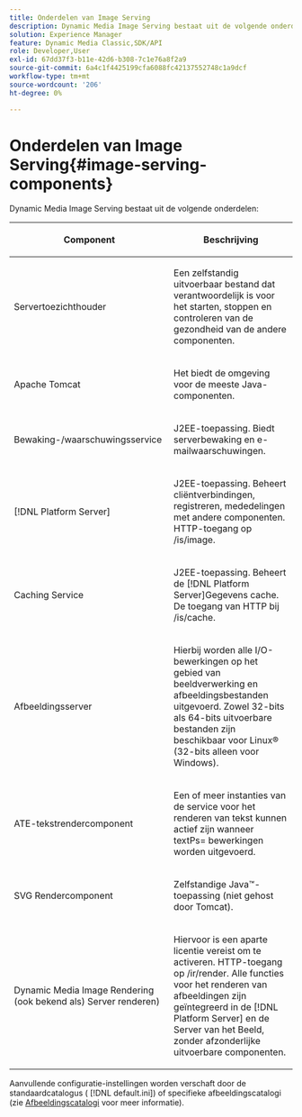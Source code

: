 ```yaml
---
title: Onderdelen van Image Serving
description: Dynamic Media Image Serving bestaat uit de volgende onderdelen.
solution: Experience Manager
feature: Dynamic Media Classic,SDK/API
role: Developer,User
exl-id: 67dd37f3-b11e-42d6-b308-7c1e76a8f2a9
source-git-commit: 6a4c1f4425199cfa6088fc42137552748c1a9dcf
workflow-type: tm+mt
source-wordcount: '206'
ht-degree: 0%

---
```


# Onderdelen van Image Serving{#image-serving-components}

Dynamic Media Image Serving bestaat uit de volgende onderdelen:

<table id="table_534AF33FE5C4453EACAE0DF35E8E3B63"> 
 <thead> 
  <tr> 
   <th colname="col1" class="entry"> <p>Component </p> </th> 
   <th colname="col2" class="entry"> <p>Beschrijving </p> </th> 
  </tr>
 </thead>
 <tbody> 
  <tr> 
   <td colname="col1"> <p>Servertoezichthouder </p> </td> 
   <td colname="col2"> <p>Een zelfstandig uitvoerbaar bestand dat verantwoordelijk is voor het starten, stoppen en controleren van de gezondheid van de andere componenten. </p> </td> 
  </tr> 
  <tr> 
   <td colname="col1"> <p>Apache Tomcat </p> </td> 
   <td colname="col2"> <p>Het biedt de omgeving voor de meeste Java-componenten. </p> </td> 
  </tr> 
  <tr> 
   <td colname="col1"> <p>Bewaking-/waarschuwingsservice </p> </td> 
   <td colname="col2"> <p>J2EE-toepassing. Biedt serverbewaking en e-mailwaarschuwingen. </p> </td> 
  </tr> 
  <tr> 
   <td colname="col1"> <p>[!DNL Platform Server] </p> </td> 
   <td colname="col2"> <p>J2EE-toepassing. Beheert cliëntverbindingen, registreren, mededelingen met andere componenten. HTTP-toegang op <span class="filepath"> /is/image</span>. </p> </td> 
  </tr> 
  <tr> 
   <td colname="col1"> <p>Caching Service </p> </td> 
   <td colname="col2"> <p>J2EE-toepassing. Beheert de [!DNL Platform Server]Gegevens cache. De toegang van HTTP bij /is/cache. </p> </td> 
  </tr> 
  <tr> 
   <td colname="col1"> <p>Afbeeldingsserver </p> </td> 
   <td colname="col2"> <p>Hierbij worden alle I/O-bewerkingen op het gebied van beeldverwerking en afbeeldingsbestanden uitgevoerd. Zowel 32-bits als 64-bits uitvoerbare bestanden zijn beschikbaar voor Linux® (32-bits alleen voor Windows). </p> </td> 
  </tr> 
  <tr> 
   <td colname="col1"> <p>ATE-tekstrendercomponent </p> </td> 
   <td colname="col2"> <p>Een of meer instanties van de service voor het renderen van tekst kunnen actief zijn wanneer <span class="codeph"> textPs=</span> bewerkingen worden uitgevoerd. </p> </td> 
  </tr> 
  <tr> 
   <td colname="col1"> <p>SVG Rendercomponent </p> </td> 
   <td colname="col2"> <p>Zelfstandige Java™-toepassing (niet gehost door Tomcat). </p> </td> 
  </tr> 
  <tr> 
   <td colname="col1"> <p>Dynamic Media Image Rendering (ook bekend als) Server renderen) </p> </td> 
   <td colname="col2"> <p>Hiervoor is een aparte licentie vereist om te activeren. HTTP-toegang op <span class="filepath"> /ir/render</span>. Alle functies voor het renderen van afbeeldingen zijn geïntegreerd in de [!DNL Platform Server] en de Server van het Beeld, zonder afzonderlijke uitvoerbare componenten. </p> </td> 
  </tr> 
 </tbody> 
</table>

Aanvullende configuratie-instellingen worden verschaft door de standaardcatalogus ( [!DNL default.ini]) of specifieke afbeeldingscatalogi (zie [Afbeeldingscatalogi](../../is-api/image-catalog/image-serving-api-ref/c-image-catalog-reference/c-overview/c-overview.md#concept-9ce2b6a133de45f783e95cabc5810ac3) voor meer informatie).
